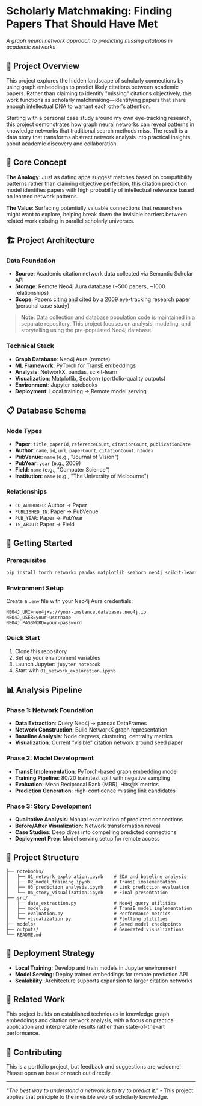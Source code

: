 # Scholarly Matchmaking: Finding Papers That Should Have Met

*A graph neural network approach to predicting missing citations in academic networks*

## 🎯 Project Overview

This project explores the hidden landscape of scholarly connections by using graph embeddings to predict likely citations between academic papers. Rather than claiming to identify "missing" citations objectively, this work functions as scholarly matchmaking—identifying papers that share enough intellectual DNA to warrant each other's attention.

Starting with a personal case study around my own eye-tracking research, this project demonstrates how graph neural networks can reveal patterns in knowledge networks that traditional search methods miss. The result is a data story that transforms abstract network analysis into practical insights about academic discovery and collaboration.

## 🧠 Core Concept

**The Analogy**: Just as dating apps suggest matches based on compatibility patterns rather than claiming objective perfection, this citation prediction model identifies papers with high probability of intellectual relevance based on learned network patterns.

**The Value**: Surfacing potentially valuable connections that researchers might want to explore, helping break down the invisible barriers between related work existing in parallel scholarly universes.

## 🏗️ Project Architecture

### Data Foundation
- **Source**: Academic citation network data collected via Semantic Scholar API
- **Storage**: Remote Neo4j Aura database (~500 papers, ~1000 relationships)
- **Scope**: Papers citing and cited by a 2009 eye-tracking research paper (personal case study)

> **Note**: Data collection and database population code is maintained in a separate repository. This project focuses on analysis, modeling, and storytelling using the pre-populated Neo4j database.

### Technical Stack
- **Graph Database**: Neo4j Aura (remote)
- **ML Framework**: PyTorch for TransE embeddings
- **Analysis**: NetworkX, pandas, scikit-learn
- **Visualization**: Matplotlib, Seaborn (portfolio-quality outputs)
- **Environment**: Jupyter notebooks
- **Deployment**: Local training → Remote model serving

## 📋 Database Schema

### Node Types
- **Paper**: `title`, `paperId`, `referenceCount`, `citationCount`, `publicationDate`
- **Author**: `name`, `id`, `url`, `paperCount`, `citationCount`, `hIndex`
- **PubVenue**: `name` (e.g., "Journal of Vision")
- **PubYear**: `year` (e.g., 2009)
- **Field**: `name` (e.g., "Computer Science")
- **Institution**: `name` (e.g., "The University of Melbourne")

### Relationships
- `CO_AUTHORED`: Author → Paper
- `PUBLISHED_IN`: Paper → PubVenue
- `PUB_YEAR`: Paper → PubYear
- `IS_ABOUT`: Paper → Field

## 🚀 Getting Started

### Prerequisites
```bash
pip install torch networkx pandas matplotlib seaborn neo4j scikit-learn jupyter
```

### Environment Setup
Create a `.env` file with your Neo4j Aura credentials:
```
NEO4J_URI=neo4j+s://your-instance.databases.neo4j.io
NEO4J_USER=your-username
NEO4J_PASSWORD=your-password
```

### Quick Start
1. Clone this repository
2. Set up your environment variables
3. Launch Jupyter: `jupyter notebook`
4. Start with `01_network_exploration.ipynb`

## 📊 Analysis Pipeline

### Phase 1: Network Foundation
- **Data Extraction**: Query Neo4j → pandas DataFrames
- **Network Construction**: Build NetworkX graph representation
- **Baseline Analysis**: Node degrees, clustering, centrality metrics
- **Visualization**: Current "visible" citation network around seed paper

### Phase 2: Model Development
- **TransE Implementation**: PyTorch-based graph embedding model
- **Training Pipeline**: 80/20 train/test split with negative sampling
- **Evaluation**: Mean Reciprocal Rank (MRR), Hits@K metrics
- **Prediction Generation**: High-confidence missing link candidates

### Phase 3: Story Development 
- **Qualitative Analysis**: Manual examination of predicted connections
- **Before/After Visualization**: Network transformation reveal
- **Case Studies**: Deep dives into compelling predicted connections
- **Deployment Prep**: Model serving setup for remote access


## 🔧 Project Structure

```
├── notebooks/
│   ├── 01_network_exploration.ipynb    # EDA and baseline analysis
│   ├── 02_model_training.ipynb         # TransE implementation
│   ├── 03_prediction_analysis.ipynb    # Link prediction evaluation
│   └── 04_story_visualization.ipynb    # Final presentation
├── src/
│   ├── data_extraction.py              # Neo4j query utilities
│   ├── model.py                        # TransE model implementation
│   ├── evaluation.py                   # Performance metrics
│   └── visualization.py                # Plotting utilities
├── models/                             # Saved model checkpoints
├── outputs/                            # Generated visualizations
└── README.md
```

## 🚀 Deployment Strategy

- **Local Training**: Develop and train models in Jupyter environment
- **Model Serving**: Deploy trained embeddings for remote prediction API
- **Scalability**: Architecture supports expansion to larger citation networks

## 📝 Related Work

This project builds on established techniques in knowledge graph embeddings and citation network analysis, with a focus on practical application and interpretable results rather than state-of-the-art performance.

## 🤝 Contributing

This is a portfolio project, but feedback and suggestions are welcome! Please open an issue or reach out directly.

---

*"The best way to understand a network is to try to predict it."* - This project applies that principle to the invisible web of scholarly knowledge.